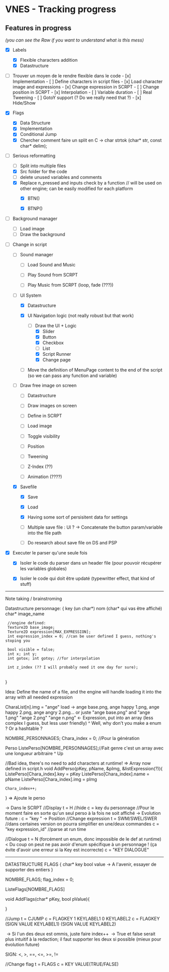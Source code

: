 # VNES - Tracking progress

## Features in progress
*(you can see the Raw if you want to understand what is this mess)*

- [x] Labels
   - [x] Flexible characters addition
   - [x] Datastructure 
  
 - [ ] Trouver un moyen de le rendre flexible dans le code
        - [x] Implementation 
        - [ ] Define characters in script files
          - [x] Load character image and expressions
           - [x] Change expression in SCRPT
           - [ ] Change position in SCRPT
               - [x] Interpolation
                 	- [ ] Variable duration
                  - [ ] Real Tweening
                	- [ ] GotoY support (? Do we really need that ?)
           - [x] Hide/Show
    
  - [x] Flags
    - [x] Data Structure
    - [x] Implementation
    - [x] Conditional Jump
    - [x] Chercher comment faire un split en C
      -> char strtok (char* str, const char* delim); 
    
  - [ ] Serious reformatting
    - [ ] Split into multiple files
    - [x] Src folder for the code
    - [ ] delete unused variables and comments
    - [x] Replace n_pressed and inputs check by a function // will be used on other engine; can be easily modified for each platform
      - [x] BTN()
      - [x] BTNP()

    

- [ ] Background manager
  - [ ] Load image
  - [ ] Draw the background
    
- [ ] Change in script
  - [ ] Sound manager
    - [ ] Load Sound and Music
    - [ ] Play Sound from SCRPT
    - [ ] Play Music from SCRPT (loop, fade (???))

      

  - [ ] UI System
    - [x] Datastructure
    - [x] UI Navigation logic (not really robust but that work)
      - [ ] Draw the UI + Logic
        - [x] Slider
        - [x] Button
        - [x] Checkbox
        - [ ] List
        - [x] Script Runner
        - [x] Change page
    - [ ] Move the definition of MenuPage content to the end of the script (so we can pass any function and variable) 
  
    
  
  - [ ] Draw free image on screen
    - [ ] Datastructure
    - [ ] Draw images on screen
    - [ ] Define in SCRPT
    - [ ] Load image
    - [ ] Toggle visibility
    - [ ] Position
    - [ ] Tweening
    - [ ] Z-Index (??)
    - [ ] Animation (????)
  
      
  
  - [x] Savefile
    - [x] Save
    - [x] Load
    - [x] Having some sort of persisitent data for settings
    - [ ] Multiple save file : UI ? -> Concatenate the button param/variable into the file path
    - [ ] Do research about save file on DS and PSP
    
      
  
- [x] Executer le parser qu'une seule fois
     - [x] Isoler le code du parser dans un header file (pour pouvoir récupérer les variables globales)
     - [x] Isoler le code qui doit être updaté (typewritter effect, that kind of stuff)


-----
Note taking / brainstroming

Datastructure personnage:
	{
	 key (un char*)
	 nom (char* qui vas être affiché)
	 char* image_name

	 //engine defined:
	 Texture2D base_image;
	 Texture2D expression[MAX_EXPRESSION];
	 int expression_index = 0; //can be user defined I guess, nothing's stoping you
	
	 bool visible = false;
	 int x; int y;
	 int gotox; int gotoy; //for interpolation
	
	 int z_index (?? I will probably need it one day for sure);


​	 
​	}

Idea:
Define the name of a file, and the engine will handle loading it into the array with all needed expression

CharaList[n].img = "ange"
load -> ange base.png, ange happy 1.png, ange happy 2.png, ange angry 2.png...
	or juste "ange base.png" and "ange 1.png" "ange 2.png" "ange n.png" <- Expression, put into an array (less complex I guess, but less user friendly)
																			^ Well, why don't you make a enum ? Or a hashtable ?


NOMBRE_PERSONNAGES;
Chara_index = 0; //Pour la génération

Perso ListePerso[NOMBRE_PERSONNAGES];//Fait genre c'est un array avec une longueur arbitraire
^ Up

//Bad idea, there's no need to add characters at runtime! => Array now defined in script.h
void AddPerso(pKey, pName, &pImg, &listExpression(?)){
	ListePerso[Chara_index].key = pKey
	ListePerso[Chara_index].name = pName
	ListePerso[Chara_index].img = pImg

	Chara_index++;
}
=> Ajoute le perso

-> Dans le SCRPT
//Display
t = H //hide
c = key du personnage //Pour le moment faire en sorte qu'un seul perso à la fois ne soit affiché
	-> Evolution future : c = "key <arg>" -> Position
//Change expression
t = SWM/SWEL/SWER //dans certaines version on pourra simplifier en une/deux commandes
c = "key expression_id" //parse at run time

//Dialogue
t = N (forcément un enum, donc impossible de le def at runtime) < Du coup on peut ne pas avoir d'enum spécifique à un personnage ! (ça évite d'avoir une erreur si la Key est incorrecte)
c = "KEY  DIALOGUE"

-----
DATASTRUCTURE FLAGS
{
	char* key
	bool  value -> A l'avenir, essayer de supporter des entiers
}

NOMBRE_FLAGS;
flag_index = 0;

ListeFlags[NOMBRE_FLAGS]

void AddFlags(char* pKey, bool pValue){

}

//Jump
t = CJUMP
c = FLAGKEY 1 KEYLABEL1 0 KEYLABEL2
c = FLAGKEY (SIGN VALUE KEYLABEL1) (SIGN VALUE KEYLABEL2)

​	-> Si l'un des deux est ommis, juste faire index++
​	-> True et false serait plus intuitif à la redaction; il faut supporter les deux si possible (mieux pour évolution future)

SIGN:
	<, >, ==, <=, >=, !=

//Change flag
t = FLAGS
c = KEY VALUE(TRUE/FALSE)
